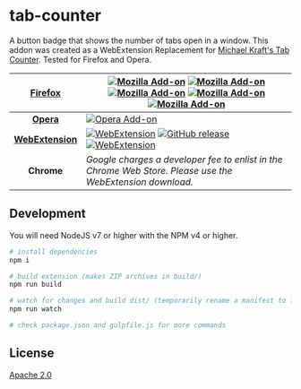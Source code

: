 tab-counter
===========
A button badge that shows the number of tabs open in a window. This addon was created as a WebExtension Replacement for [Michael Kraft's Tab Counter](https://addons.mozilla.org/en-US/firefox/addon/tab-counter/). Tested for Firefox and Opera.

| [**Firefox**](https://addons.mozilla.org/en-US/firefox/addon/tab-counter-webext/) | [![Mozilla Add-on](https://img.shields.io/badge/firefox-download-orange.svg?style=flat-square)](https://addons.mozilla.org/en-US/firefox/addon/tab-counter-webext/) [![Mozilla Add-on](https://img.shields.io/amo/v/tab-counter-webext.svg?style=flat-square)](https://addons.mozilla.org/en-US/firefox/addon/tab-counter-webext/) [![Mozilla Add-on](https://img.shields.io/amo/d/tab-counter-webext.svg?style=flat-square)](https://addons.mozilla.org/en-US/firefox/addon/tab-counter-webext/) [![Mozilla Add-on](https://img.shields.io/amo/users/tab-counter-webext.svg?style=flat-square)](https://addons.mozilla.org/en-US/firefox/addon/tab-counter-webext/) [![Mozilla Add-on](https://img.shields.io/amo/stars/tab-counter-webext.svg?style=flat-square)](https://addons.mozilla.org/en-US/firefox/addon/tab-counter-webext/) |
|:-------:|-|
| [**Opera**](https://addons.opera.com/en/extensions/details/tab-counter-2/)   | [![Opera Add-on](https://img.shields.io/badge/opera-download-red.svg?style=flat-square)](https://addons.opera.com/en/extensions/details/tab-counter-2/) |
| [**WebExtension**](https://github.com/DaAwesomeP/tab-counter/releases/latest)  | [![WebExtension](https://img.shields.io/badge/webextension-download-lightgrey.svg?style=flat-square)](https://github.com/DaAwesomeP/tab-counter/releases/latest) [![GitHub release](https://img.shields.io/github/release/DaAwesomeP/tab-counter.svg?style=flat-square)](https://github.com/DaAwesomeP/tab-counter/releases/latest) [![WebExtension](https://img.shields.io/github/downloads/DaAwesomeP/tab-counter/total.svg?style=flat-square)](https://github.com/DaAwesomeP/tab-counter/releases/latest) |
| **Chrome**   | *Google charges a developer fee to enlist in the Chrome Web Store. Please use the WebExtension download.* |

## Development
You will need NodeJS v7 or higher with the NPM v4 or higher.
```bash
# install dependencies
npm i

# build extension (makes ZIP archives in build/)
npm run build

# watch for changes and build dist/ (temporarily rename a manifest to load unpacked)
npm run watch

# check package.json and gulpfile.js for more commands
```

## License
[Apache 2.0](https://github.com/DaAwesomeP/tab-counter/blob/master/LICENSE)
